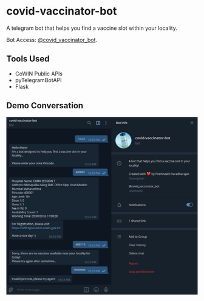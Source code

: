 # covid-vaccinator-bot

A telegram bot that helps you find a vaccine slot within your locality.

Bot Access: [@covid_vaccinator_bot](https://telegram.me/covid_vaccinator_bot).

## Tools Used

- CoWIN Public APIs
- pyTelegramBotAPI
- Flask

## Demo Conversation

![demo](static/demo.png)

